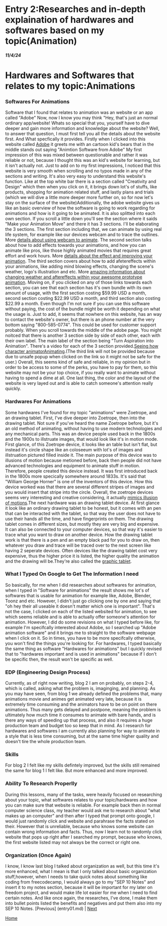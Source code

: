 # Entry 2:Researches and in-depth explaination of hardwares and softwares based on my topic(Animation)
##### 11/4/24
<h1>Hardwares and Softwares that relates to my topic:Animations</h1>

### Softwares For Animations
Software that I found that relates to animation was an website or an app called "Adobe"
Now, now I know you may think "Hey, that's just an normal ordinary app/website! Whats so special that you, yourself have to dive deeper and gain more information and knowledge about the website? Well, to answer that question, I must first tell you all the details about the website first. And What specfically it provides. Firstly when I clicked into this website called [Adobe](https://www.adobe.com/creativecloud/animation-software.html) it greets me with an cartoon kid's bears that in the middle stands out saying "Animtion Software from Adobe" My first impression of this was mixed between questionable and rather it was reliable or not, because I thought this was an kid's website for learning, but it isn't actually not. Just to add on to my first impressions, I noticed that this website is very smooth when scrolling and no typos made in any of the sections and writing. It's also very easy to understand this website's function. Like at the top white bar there is a section called "Creativity and Design" which then when you click on it, it brings down lot's of stuffs, like products, shopping for animation related stuff, and lastly plans and trials (which we will dive a little more deeper more further on, so for now let's stay on the surface of the website)Additionally, the adobe website gives us like an basic overview of how the software is going to work regarding for animations and how is it going to be animated. It is also splitted into each own section. If you scroll a little down you'll see the section where it saids "Make your Animation Move" and there it has 3 sections. I'll be elaborating the 3 sections. The first section including that, we can animate by using real life system, for example like our devices webcam and to trace the outlines. More [details about using webcam to animate](https://www.adobe.com/products/character-animator.html). The second section talks about how to add effects towards your animations, and how you can animate like pros, like those highly animated movies that requires great effort and work hours. More [details about the effect and improving your animation](https://www.adobe.com/products/animate.html). The third section covers about how to add afetereffects within your animations, like adding mind blowing effects, changing the scene's weather, logo's illustration and etc. More [amazing information about changing weather and aftereffects within your awesome prototype animation](https://www.adobe.com/products/aftereffects.html). Moving on, if you clicked on any of those links towards each section, you can see that each section has it's own bundle with its own amount of usage, with the first section costing $59.99 USD a month, second section costing $22.99 USD a month, and third section also costing $22.99 a month. Even though I'm not sure if you can use this software without paying, the cost of the bundle might be worth it depending on what the usage is. Just to add, it seems that nowhere on this website, has an way to contact the website's owner, but there is an phone number at the very bottom saying "800-585-0774". This could be used for customer support probably. When you scroll towards the middle of the adobe page. You might noitced that there is another 3 section side by side of each other, each with their own label. The main label of the section being "Turn Aspiration into Animation".
There's a video for each of the 3 section provided.[Seeing how character animator](:https://www.adobe.com/creativecloud/animation-software.html#discover-card-character-animator )[Animating](https://www.adobe.com/creativecloud/animation-software.html#discover-card-after-effects-and-photoshop).(The third link will not be provided because due to unsafe popup when clicked on the link so it might not be safe for the user.) Overall, this seems kind of safe and reliable, in my opinion but in order to be access to some of the perks, you have to pay for them, so this website may not be your top choice, if you really want to animate without having to spend a dime at all. One last thing, the color and the layout of the website is very layed out and is able to catch someone's attention really quickly.
### Hardwares For Animations
Some hardwares I've found for my topic "animations" were Zoetrope, and an drawing tablet. First, I've dive deeper into Zoetrope, then into the drawing tablet. Not sure if you've heard the name Zoetrope before, but it's an old method of animating, without having to use modern technologies and any mechanical parts. This was an device people used back in the 1800s and the 1900s to illstruate images, that would look like it's in motion mode. First glance, of this Zoetrope device, it looks like an table but isn't flat, but instead it's circle shape like an coloseeum with lot's of images and illstruation pictured filled inside it. The main purpose of this device was to illusions of motion because metioned before, back then people did not have advanced technologies and equipment to animate stuff in motion. Therefore, people created this device instead. It was first introduced back in the 1800s more specically somewhere around 1833s. It's said that "William George Horner" is one of the inventors of this device. How this device worked was that there are several different stripes of images and you would insert that stripe into the circle. Overall, the zoetrope devices seems very interesting and creative considering, it actually [mimics illusion of motions](https://www.adobe.com/creativecloud/animation/discover/zoetrope-animation.html#:~:text=A%20zoetrope%20is%20a%20cylinder,the%20images%20from%20blurring%20together.).The next hardware was an drawing tablet device. At first glance it look like an ordinary drawing tablet to be honest, but it comes with an pen that can be interacted with the tablet, so that way the user does not have to use their hands all the time, and have fingerprints on them. The drawing tablet comes in different sizes, but mostly they are very big and expensive. It can also be connected to your computer devices, so that way it's easier to trace what you want to draw on another device. How the drawing tablet work is that there is a pen and an empty black pad for you to draw on, then whatever you draw and trace will be traced over to the next screen like having 2 seperate devices. Often devices like the drawing tablet cost very expensive, thus the higher price it is listed, the higher quality the animation and the drawing will be.They're also called the [graphic tablet](https://www.xp-pen.com/blog/drawing-tablet-guide.html).
### What I Typed On Google to Get The Information I need
So basically, for me when I did researches about softwares for animation, when I typed in "Software for animations" the result shows me lot's of softwares that is usable for animation for example like, Adobe, Blender, Toonz and etc. However, I didn't just go clicking one by one and saying that "oh hey their all useable it doesn't matter which one is important". That's not the case, I clicked on each of the listed websited for animation, to see which seems reliable and is able to actually offer someone's attention for animation. However, I did do some revisions on what I typed before like, for example I'm specifcally interested about Adobe, so I searched up "Adobe animation software" and it brings me to straight to the software webpage when I click on it. So in times, you have to be more specifcally otherwise, you won't find the things you're looking for. For hardwares, I typed basically the same thing as software "Hardwares for animations" but I quickly revised that to "hardwares important and is used in animations" because if I don't be specific then, the result won't be specific as well.

### EDP (Engineering Design Process)
Currently, as of right now writing, blog 2 I am on probably, on steps 2-4, which is called, asking what the problem is, imaginging, and planning. As you may have seen, from blog 1 we already defined the problems that, many animations movie and animes get animated very late, because it is extremely time consuming and the animators have to be on point on there animations. Thus many gets delayed and postpone, meaning the problem is ultimately how much time it consumes to animate with bare hands, and is there any ways of speeding up that process, and also it requires a huge production team and budget too so keep that in mind. As I research for hardwares and softwares I am currently also planning for way to animate in a style that is less time consuming, but at the same time higher quality and doesn't tire the whole production team. 
### Skills 
For blog 2 I felt like my skills defintely improved, but the skills still remained the same for blog 1 I felt like. But more enhanced and more improved. 
### Ability To Research Properlly
During this lessons, many of the tasks, were heavily focused on researching about your topic, what softwares relates to your topic/hardwares and how you can make sure that website is reliable. For example back then in normal computer science class, my teacher would ask me to research about "what makes up an computer" and then after I typed that prompt onto google, I would just randomly click and website and parahrase the facts stated on their. However that is unreliable, because who knows some website can contain wrong information and facts. Thus, now I learn not to randomly click website that pops up right after I searched my prompt, because who knows, the first website listed may not always be the correct or right one.
### Organization (Once Again)
I know, I know last blog I talked about organization as well, but this time it's more enhanced, what I mean is that I only talked about basic organization stuff,however, when I needs to take quick notes about something like coding from freecodecamp, I would always go to my "SEP 10 Notes" and insert it to my notes section, because it will be important for my later on freedom project, and would make life lot easier for me when I need to find certain notes. And like once again, the researches, I've done, I make them into bullet points listed the benefits and negatives and put them also into my SEP 10 Notes.
[Previous]
(entry01.md) | [Next](entry03.md)

[Home](../README.md)
